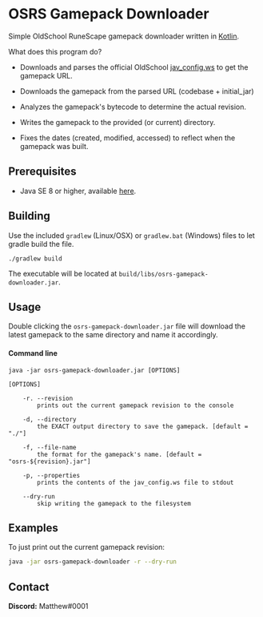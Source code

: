 # OSRS Gamepack Downloader

Simple OldSchool RuneScape gamepack downloader written in [Kotlin](https://kotlinlang.org).

What does this program do?

- Downloads and parses the official OldSchool 
    [jav_config.ws](https://oldschool.runescape.com/jav_config.ws) to get the 
    gamepack URL.

- Downloads the gamepack from the parsed  URL (codebase + initial_jar)

- Analyzes the gamepack's bytecode to determine the actual revision.

- Writes the gamepack to the provided (or current) directory.

- Fixes the dates (created, modified, accessed) to reflect when the
  gamepack was built.

## Prerequisites

- Java SE 8 or higher, available [here](https://oracle.com/technetwork/java/javase/overview/index.html).

## Building

Use the included `gradlew` (Linux/OSX) or `gradlew.bat` (Windows) files to let gradle build the file.

```
./gradlew build
```

The executable will be located at `build/libs/osrs-gamepack-downloader.jar`. 

## Usage

Double clicking the `osrs-gamepack-downloader.jar` file will download the latest 
gamepack to the same directory and name it accordingly.

#### Command line

```
java -jar osrs-gamepack-downloader.jar [OPTIONS]
```
```
[OPTIONS]

    -r. --revision  
        prints out the current gamepack revision to the console

    -d, --directory
        the EXACT output directory to save the gamepack. [default = "./"]

    -f, --file-name     
        the format for the gamepack's name. [default = "osrs-${revision}.jar"]

    -p, --properties
        prints the contents of the jav_config.ws file to stdout

    --dry-run
        skip writing the gamepack to the filesystem

```

## Examples

To just print out the current gamepack revision:

```Bash
java -jar osrs-gamepack-downloader -r --dry-run
```

## Contact

**Discord:** Matthew#0001
